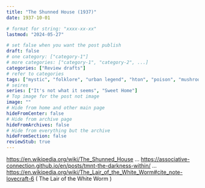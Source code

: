 ```yaml
---
title: "The Shunned House (1937)"
date: 1937-10-01

# format for string: "xxxx-xx-xx"
lastmod: "2024-05-27"

# set false when you want the post publish
draft: false
# one category: ["category-1"]
# more categories: ["category-1", "category-2", ...]
categories: ["Review drafts"]
# refer to categories
tags: ["mystic", "folklore", "urban legend", "hton", "poison", "mushrooms", "madness", "houses", "lovecraft"]
# seires
series: ["It's not what it seems", "Sweet Home"]
# Top image for the post not image
image: ""
# Hide from home and other main page
hideFromCenter: false
# Hide from archive page
hideFromArchives: false
# Hide from everything but the archive
hideFromSection: false
reviewStub: true
---
```

https://en.wikipedia.org/wiki/The_Shunned_House
...
https://associative-connection.github.io/en/posts/tmnt-the-darkness-within/
...
https://en.wikipedia.org/wiki/The_Lair_of_the_White_Worm#cite_note-lovecraft-6 ( The Lair of the White Worm )
<!--more-->